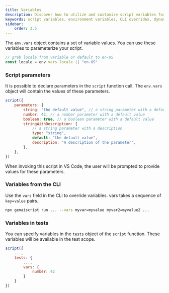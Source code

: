 ```yaml
---
title: Variables
description: Discover how to utilize and customize script variables for dynamic scripting capabilities with env.vars.
keywords: script variables, environment variables, CLI overrides, dynamic scripting, configuration
sidebar:
    order: 3.5
---
```


The `env.vars` object contains a set of variable values. You can use these variables to parameterize your script.

```javascript
// grab locale from variable or default to en-US
const locale = env.vars.locale || "en-US"
```

### Script parameters

It is possible to declare parameters in the `script` function call. The `env.vars` object will contain the values of these parameters.

```js
script({
    parameters: {
        string: "the default value", // a string parameter with a default value
        number: 42, // a number parameter with a default value
        boolean: true, // a boolean parameter with a default value
        stringWithDescription: {
            // a string parameter with a description
            type: "string",
            default: "the default value",
            description: "A description of the parameter",
        },
    },
})
```

When invoking this script in VS Code, the user will be prompted to provide values for these parameters.

### Variables from the CLI

Use the `vars` field in the CLI to override variables. vars takes a sequence of `key=value` pairs.

```sh
npx genaiscript run ... --vars myvar=myvalue myvar2=myvalue2 ...
```

### Variables in tests

You can specify variables in the `tests` object of the `script` function. These variables will be available in the test scope.

```js "vars"
script({
    ...,
    tests: {
        ...,
        vars: {
            number: 42
        }
    }
})
```
